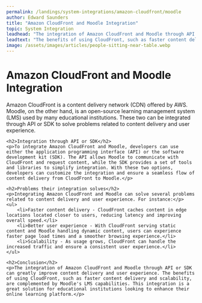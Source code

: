 ```yaml
---
permalink: /landings/system-integrations/amazon-cloudfront/moodle
author: Edward Saunders
title: "Amazon CloudFront and Moodle Integration"
topic: System Integration
leadhead: "The integration of Amazon CloudFront and Moodle through API or SDK can greatly improve content delivery and user experience"
leadtext: "The benefits of using CloudFront, such as faster content delivery and scalability, are complemented by Moodle's LMS capabilities. This integration is a great solution for educational institutions looking to enhance their online learning platform."
image: /assets/images/articles/people-sitting-near-table.webp
---
```

<div class="arttext">	<h1>Amazon CloudFront and Moodle Integration</h1>
	<p>Amazon CloudFront is a content delivery network (CDN) offered by AWS. Moodle, on the other hand, is an open-source learning management system (LMS) used by many educational institutions. These two can be integrated through API or SDK to solve problems related to content delivery and user experience.</p>

	<h2>Integration through API or SDK</h2>
	<p>To integrate Amazon CloudFront and Moodle, developers can use either the application programming interface (API) or the software development kit (SDK). The API allows Moodle to communicate with CloudFront and request content, while the SDK provides a set of tools and libraries to simplify integration. With these two options, developers can customize the integration and ensure a seamless flow of content delivery from CloudFront to Moodle.</p>

	<h2>Problems their integration solves</h2>
	<p>Integrating Amazon CloudFront and Moodle can solve several problems related to content delivery and user experience. For instance:</p>
	<ul>
		<li>Faster content delivery - CloudFront caches content in edge locations located closer to users, reducing latency and improving overall speed.</li>
		<li>Better user experience - With CloudFront serving static content and Moodle handling dynamic content, users can experience faster page load times and a smoother browsing experience.</li>
		<li>Scalability - As usage grows, CloudFront can handle the increased traffic and ensure a consistent user experience.</li>
	</ul>

	<h2>Conclusion</h2>
	<p>The integration of Amazon CloudFront and Moodle through API or SDK can greatly improve content delivery and user experience. The benefits of using CloudFront, such as faster content delivery and scalability, are complemented by Moodle's LMS capabilities. This integration is a great solution for educational institutions looking to enhance their online learning platform.</p>
</div>